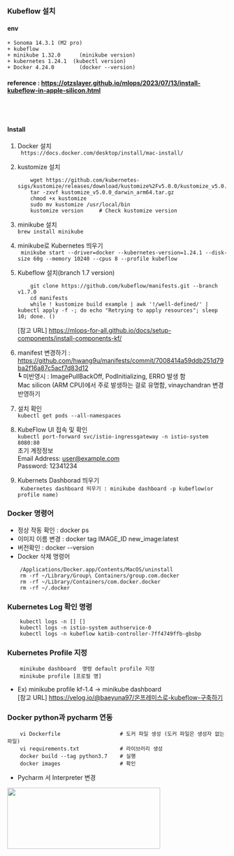 ### Kubeflow 설치
#### env
    + Sonoma 14.3.1 (M2 pro)
    + kubeflow
    + minikube 1.32.0      (minikube version)
    + kubernetes 1.24.1  (kubectl version)
    + Docker 4.24.0        (docker --version) 
#### reference : https://otzslayer.github.io/mlops/2023/07/13/install-kubeflow-in-apple-silicon.html   
<br/><br/> 

#### Install 
1. Docker 설치      
   ```  https://docs.docker.com/desktop/install/mac-install/   ```
2. kustomize 설치
    ```
        wget https://github.com/kubernetes-sigs/kustomize/releases/download/kustomize%2Fv5.0.0/kustomize_v5.0.0_darwin_arm64.tar.gz
        tar -zxvf kustomize_v5.0.0_darwin_arm64.tar.gz
        chmod +x kustomize
        sudo mv kustomize /usr/local/bin
        kustomize version     # Check kustomize version
    ```
3. minikube 설치     
    ```brew install minikube ```      
4. minikube로 Kubernetes 띄우기     
    ```  minikube start --driver=docker --kubernetes-version=1.24.1 --disk-size 60g --memory 10240 --cpus 8 --profile kubeflow ```        
5. Kubeflow 설치(branch 1.7 version)               
    ```
        git clone https://github.com/kubeflow/manifests.git --branch v1.7.0
        cd manifests
        while ! kustomize build example | awk '!/well-defined/' | kubectl apply -f -; do echo "Retrying to apply resources"; sleep 10; done. ()
    ```         
   [참고 URL]  https://mlops-for-all.github.io/docs/setup-components/install-components-kf/       

6. manifest 변경하기 : https://github.com/hwang9u/manifests/commit/7008414a59ddb251d79ba2f16a87c5acf7d83d12      
┗ 미반영시 : ImagePullBackOff, PodInitializing, ERRO 발생 함      
Mac silicon (ARM CPU)에서 주로 발생하는 걸로 유명함, vinaychandran 변경 반영하기      

7. 설치 확인       
 ```kubectl get pods --all-namespaces```      
8. KubeFlow UI 접속 및 확인       
 ```kubectl port-forward svc/istio-ingressgateway -n istio-system 8080:80```     
초기 계정정보     
Email Address: user@example.com     
Password: 12341234     
9. Kubernets Dashborad 띄우기         
 ``` Kubernetes dashboard 띄우기 : minikube dashboard -p kubeflow(or profile name)```        





### Docker 명령어
+ 정상 작동 확인 : docker ps	
+ 이미지 이름 변경 : docker tag IMAGE_ID new_image:latest
+ 버전확인 : docker --version
+ Docker 삭제 명령어      
``` 
    /Applications/Docker.app/Contents/MacOS/uninstall
    rm -rf ~/Library/Group\ Containers/group.com.docker
    rm -rf ~/Library/Containers/com.docker.docker
    rm -rf ~/.docker    
``` 

### Kubernetes Log 확인 명령     
``` 
    kubectl logs -n [] []
    kubectl logs -n istio-system authservice-0
    kubectl logs -n kubeflow katib-controller-7ff4749ffb-gbsbp
``` 

### Kubernetes Profile 지정    
``` 
    minikube dashboard  명령 default profile 지정 
    minikube profile [프로필 명]
``` 
+ Ex) minikube profile kf-1.4 -> minikube dashboard       
[참고 URL] https://velog.io/@baeyuna97/온프레미스로-kubeflow-구축하기

### Docker python과 pycharm 연동      
``` 
    vi Dockerfile                   # 도커 파일 생성 (도커 파일은 생성자 없는 파일)
    vi requirements.txt             # 라이브러리 생성
    docker build --tag python3.7    # 실행 
    docker images                   # 확인
``` 
+ Pycharm 서 Interpreter 변경           
<img src = "./img/img_200.png" width = "350" height = "140"/> 
